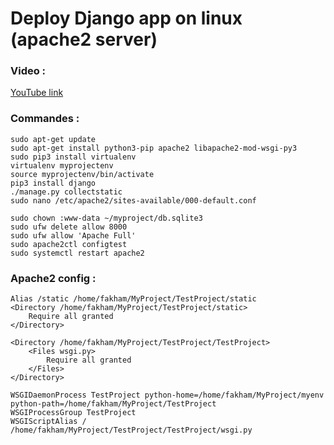 # Deploy Django app on linux (apache2 server)

### Video : 

 [YouTube link](https://youtu.be/Ig37UIbU_0I)

### Commandes : 

```
sudo apt-get update
sudo apt-get install python3-pip apache2 libapache2-mod-wsgi-py3
sudo pip3 install virtualenv
virtualenv myprojectenv
source myprojectenv/bin/activate
pip3 install django
./manage.py collectstatic
sudo nano /etc/apache2/sites-available/000-default.conf

sudo chown :www-data ~/myproject/db.sqlite3
sudo ufw delete allow 8000
sudo ufw allow 'Apache Full'
sudo apache2ctl configtest
sudo systemctl restart apache2
```

### Apache2 config : 

```
Alias /static /home/fakham/MyProject/TestProject/static
<Directory /home/fakham/MyProject/TestProject/static>
    Require all granted
</Directory>

<Directory /home/fakham/MyProject/TestProject/TestProject>
    <Files wsgi.py>
        Require all granted
    </Files>
</Directory>

WSGIDaemonProcess TestProject python-home=/home/fakham/MyProject/myenv python-path=/home/fakham/MyProject/TestProject
WSGIProcessGroup TestProject
WSGIScriptAlias / /home/fakham/MyProject/TestProject/TestProject/wsgi.py
```
